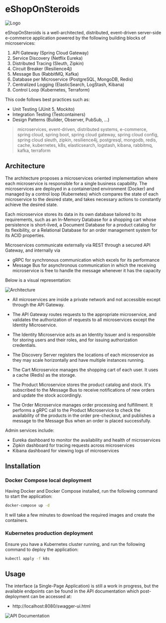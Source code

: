 # eShopOnSteroids 

![Logo]()

eShopOnSteroids is a well-architected, distributed, event-driven server-side e-commerce application powered by the following building blocks of microservices:

1. API Gateway (Spring Cloud Gateway)
2. Service Discovery (Netflix Eureka)
3. Distributed Tracing (Sleuth, Zipkin)
4. Circuit Breaker (Resilience4j)
5. Message Bus (RabbitMQ, Kafka)
6. Database per Microservice (PostgreSQL, MongoDB, Redis)
7. Centralized Logging (ElasticSearch, LogStash, Kibana)
8. Control Loop (Kubernetes, Terraform)

This code follows best practices such as:

- Unit Testing (JUnit 5, Mockito)
- Integration Testing (Testcontainers)
- Design Patterns (Builder, Observer, PubSub, ...)

> microservices, event-driven, distributed systems, e-commerce, spring cloud, spring boot, spring cloud gateway, spring cloud config, spring cloud sleuth, zipkin, resilience4j, postgresql, mongodb, redis, cache, kubernetes, k8s, elasticsearch, logstash, kibana, rabbitmq, kafka, terraform

## Architecture

The architecture proposes a microservices oriented implementation where each microservice is responsible for a single business capability. The microservices are deployed in a containerized environment (Docker) and managed by a control loop (Kubernetes) which compares the state of each microservice to the desired state, and takes necessary actions to constantly achieve the desired state.

Each microservice stores its data in its own database tailored to its requirements, such as an In-Memory Database for a shopping cart whose persistence is short-lived, a Document Database for a product catalog for its flexibility, or a Relational Database for an order management system for its ACID properties.

Microservices communicate externally via REST through a secured API Gateway, and internally via

- gRPC for synchronous communication which excels for its performance
- Message Bus for asynchronous communication in which the receiving microservice is free to handle the message whenever it has the capacity

Below is a visual representation:

![Architecture]()

- All microservices are inside a private network and not accessible except through the API Gateway.

- The API Gateway routes requests to the appropriate microservice, and validates the authorization of requests to all microservices except the Identity Microservice.

- The Identity Microservice acts as an Identity Issuer and is responsible for storing users and their roles, and for issuing authorization credentials.

- The Discovery Server registers the locations of each microservice as they may scale horizontally and have multiple instances running.

- The Cart Microservice manages the shopping cart of each user. It uses a cache (Redis) as the storage.

- The Product Microservice stores the product catalog and stock. It's subscribed to the Message Bus to receive notifications of new orders and update the stock accordingly.

- The Order Microservice manages order processing and fulfillment. It performs a gRPC call to the Product Microservice to check the availability of the products in the order pre-checkout, and publishes a message to the Message Bus when an order is placed successfully.

Admin services include:

- Eureka dashboard to monitor the availability and health of microservices
- Zipkin dashboard for tracing requests across microservices
- Kibana dashboard for viewing logs of microservices

## Installation

### Docker Compose local deployment

Having Docker and Docker Compose installed, run the following command to start the application:

```bash
docker-compose up -d
```

It will take a few minutes to download the required images and create the containers.

### Kubernetes production deployment

Ensure you have a Kubernetes cluster running, and run the following command to deploy the application:

```bash
kubectl apply -f k8s
```

## Usage

The interface (a Single-Page Application) is still a work in progress, but the available endpoints can be found in the API documentation which post-deployment can be accessed at:

- http://localhost:8080/swagger-ui.html

![API Documentation]()

